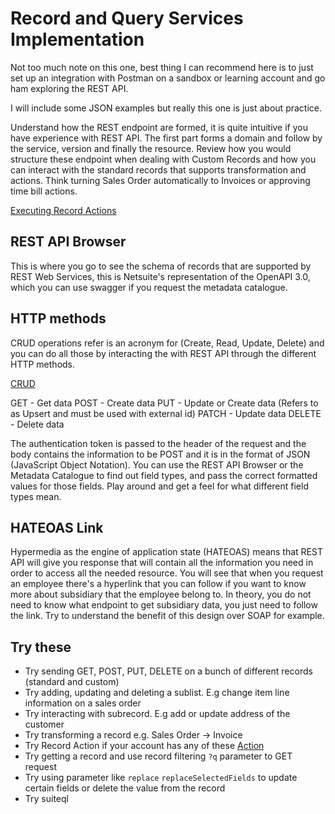 # Record and Query Services Implementation

Not too much note on this one, best thing I can recommend here is to just set up an integration with Postman on a sandbox or learning account and go ham exploring the REST API.

I will include some JSON examples but really this one is just about practice.

Understand how the REST endpoint are formed, it is quite intuitive if you have experience with REST API. The first part forms a domain and follow by the service, version and finally the resource. Review how you would structure these endpoint when dealing with Custom Records and how you can interact with the standard records that supports transformation and actions. Think turning Sales Order automatically to Invoices or approving time bill actions. 

[Executing Record Actions](https://docs.oracle.com/en/cloud/saas/netsuite/ns-online-help/section_156631158782.html)


## REST API Browser

This is where you go to see the schema of records that are supported by REST Web Services, this is Netsuite's representation of the OpenAPI 3.0, which you can use swagger if you request the metadata catalogue.

## HTTP methods

CRUD operations refer is an acronym for (Create, Read, Update, Delete) and you can do all those by interacting the with REST API through the different HTTP methods.

[CRUD](https://docs.oracle.com/en/cloud/saas/netsuite/ns-online-help/section_158100110171.html#subsect_158100129524)

GET - Get data
POST - Create data
PUT - Update or Create data (Refers to as Upsert and must be used with external id)
PATCH - Update data
DELETE - Delete data

The authentication token is passed to the header of the request and the body contains the information to be POST and it is in the format of JSON (JavaScript Object Notation). You can use the REST API Browser or the Metadata Catalogue to find out field types, and pass the correct formatted values for those fields. Play around and get a feel for what different field types mean.

## HATEOAS Link

Hypermedia as the engine of application state (HATEOAS) means that REST API will give you response that will contain all the information you need in order to access all the needed resource. You will see that when you request an employee there's a hyperlink that you can follow if you want to know more about subsidiary that the employee belong to. In theory, you do not need to know what endpoint to get subsidiary data, you just need to follow the link. Try to understand the benefit of this design over SOAP for example.

## Try these
- Try sending GET, POST, PUT, DELETE on a bunch of different records (standard and custom)
- Try adding, updating and deleting a sublist. E.g change item line information on a sales order
- Try interacting with subrecord. E.g add or update address of the customer
- Try transforming a record e.g. Sales Order -> Invoice
- Try Record Action if your account has any of these [Action](https://docs.oracle.com/en/cloud/saas/netsuite/ns-online-help/section_1516982564.html)
- Try getting a record and use record filtering `?q` parameter to GET request
- Try using parameter like `replace` `replaceSelectedFields` to update certain fields or delete the value from the record
- Try suiteql
